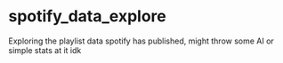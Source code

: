 # spotify_data_explore
 Exploring the playlist data spotify has published, might throw some AI or simple stats at it idk

